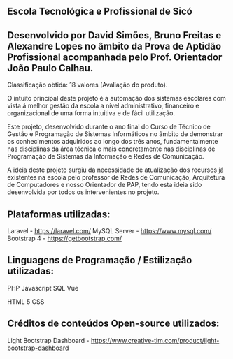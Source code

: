 
## Escola Tecnológica e Profissional de Sicó
## Desenvolvido por David Simões, Bruno Freitas e Alexandre Lopes no âmbito da Prova de Aptidão Profissional acompanhada pelo Prof. Orientador João Paulo Calhau.
Classificação obtida: 18 valores (Avaliação do produto).

O intuito principal deste projeto é a automação dos sistemas escolares com vista á melhor gestão da escola a nível administrativo, financeiro e organizacional de uma forma intuitiva e de fácil utilização.

  Este projeto, desenvolvido durante o ano final do Curso de Técnico de Gestão e Programação de Sistemas Informáticos no âmbito de demonstrar os conhecimentos adquiridos ao longo dos três anos, fundamentalmente nas disciplinas da área técnica e mais concretamente nas disciplinas de Programação de Sistemas da Informação e Redes de Comunicação.

  A ideia deste projeto surgiu da necessidade de atualização dos recursos já existentes na escola pelo professor de Redes de Comunicação, Arquitetura de Computadores e nosso Orientador de PAP, tendo esta ideia sido desenvolvida por todos os intervenientes no projeto.


##  Plataformas utilizadas:

Laravel - https://laravel.com/
MySQL Server - https://www.mysql.com/
Bootstrap 4 - https://getbootstrap.com/


## Linguagens de Programação / Estilização utilizadas:

 PHP
 Javascript
 SQL
 Vue


 HTML 5
 CSS

## Créditos de conteúdos Open-source utilizados:

Light Bootstrap Dashboard - https://www.creative-tim.com/product/light-bootstrap-dashboard

